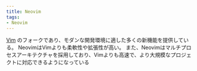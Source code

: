 ```yaml
---
title: Neovim
tags:
- Neovim
---
```


[Vim](note/Vim.md)  のフォークであり、モダンな開発環境に適した多くの新機能を提供している。
NeovimはVimよりも柔軟性や拡張性が高い。
また、Neovimはマルチプロセスアーキテクチャを採用しており、Vimよりも高速で、より大規模なプロジェクトに対応できるようになっている
